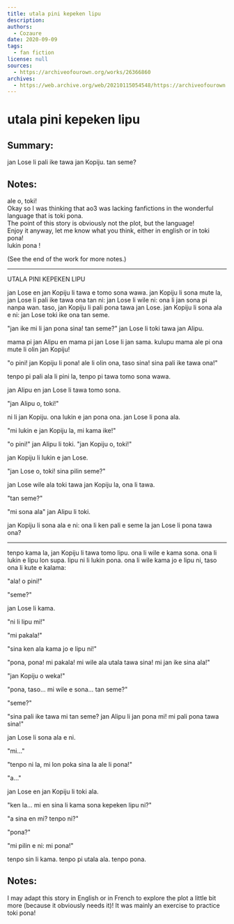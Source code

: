```yaml
---
title: utala pini kepeken lipu
description: 
authors:
  - Cozaure
date: 2020-09-09
tags:
  - fan fiction
license: null
sources:
  - https://archiveofourown.org/works/26366860
archives:
  - https://web.archive.org/web/20210115054548/https://archiveofourown.org/works/26366860
---
```


# utala pini kepeken lipu

## Summary:

jan Lose li pali ike tawa jan Kopiju. tan seme?

## Notes:

ale o, toki!  \
Okay so I was thinking that ao3 was lacking fanfictions in the wonderful language that is toki pona.  \
The point of this story is obviously not the plot, but the language!  \
Enjoy it anyway, let me know what you think, either in english or in toki pona!  \
lukin pona !

(See the end of the work for more notes.)

---

UTALA PINI KEPEKEN LIPU
 
jan Lose en jan Kopiju li tawa e tomo sona wawa. jan Kopiju li sona mute la, jan Lose li pali ike tawa ona tan ni: jan Lose li wile ni: ona li jan sona pi nanpa wan. taso, jan Kopiju li pali pona tawa jan Lose. jan Kopiju li sona ala e ni: jan Lose toki ike ona tan seme.
 
"jan ike mi li jan pona sina! tan seme?" jan Lose li toki tawa jan Alipu.

mama pi jan Alipu en mama pi jan Lose li jan sama. kulupu mama ale pi ona mute li olin jan Kopiju!
 
"o pini! jan Kopiju li pona! ale li olin ona, taso sina! sina pali ike tawa ona!"
 
tenpo pi pali ala li pini la, tenpo pi tawa tomo sona wawa.
 
jan Alipu en jan Lose li tawa tomo sona.
 
"jan Alipu o, toki!"
 
ni li jan Kopiju. ona lukin e jan pona ona. jan Lose li pona ala.
 
"mi lukin e jan Kopiju la, mi kama ike!"
 
"o pini!" jan Alipu li toki. "jan Kopiju o, toki!"
 
jan Kopiju li lukin e jan Lose.
 
"jan Lose o, toki! sina pilin seme?"
 
jan Lose wile ala toki tawa jan Kopiju la, ona li tawa.
 
"tan seme?"
 
"mi sona ala" jan Alipu li toki.
 
jan Kopiju li sona ala e ni: ona li ken pali e seme la jan Lose li pona tawa ona?
 
---
 
tenpo kama la, jan Kopiju li tawa tomo lipu. ona li wile e kama sona. ona li lukin e lipu lon supa. lipu ni li lukin pona. ona li wile kama jo e lipu ni, taso ona li kute e kalama:
 
"ala! o pini!"
 
"seme?"
 
jan Lose li kama.
 
"ni li lipu mi!"
 
"mi pakala!"
 
"sina ken ala kama jo e lipu ni!"
 
"pona, pona! mi pakala! mi wile ala utala tawa sina! mi jan ike sina ala!"
 
"jan Kopiju o weka!"
 
"pona, taso… mi wile e sona… tan seme?"
 
"seme?"
 
"sina pali ike tawa mi tan seme? jan Alipu li jan pona mi! mi pali pona tawa sina!"
 
jan Lose li sona ala e ni.
 
"mi…"
 
"tenpo ni la, mi lon poka sina la ale li pona!"
 
"a…"
 
jan Lose en jan Kopiju li toki ala.
 
"ken la… mi en sina li kama sona kepeken lipu ni?"
 
"a sina en mi? tenpo ni?"
 
"pona?"
 
"mi pilin e ni: mi pona!"
 
tenpo sin li kama. tenpo pi utala ala. tenpo pona.

## Notes:

I may adapt this story in English or in French to explore the plot a little bit more (because it obviously needs it)! It was mainly an exercise to practice toki pona!

